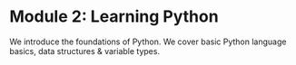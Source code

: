 # Module 2: Learning Python

We introduce the foundations of Python. We cover basic Python language basics, data structures & variable types.
